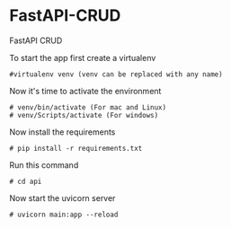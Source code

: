 # FastAPI-CRUD
FastAPI CRUD 


To start the app first create a virtualenv

    #virtualenv venv (venv can be replaced with any name)

Now it's time to activate the environment

    # venv/bin/activate (For mac and Linux)
    # venv/Scripts/activate (For windows)

Now install the requirements

    # pip install -r requirements.txt

Run this command

    # cd api

Now start the uvicorn server

    # uvicorn main:app --reload